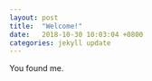 ```yaml
---
layout: post
title:  "Welcome!"
date:   2018-10-30 10:03:04 +0800
categories: jekyll update
---
```

You found me.
